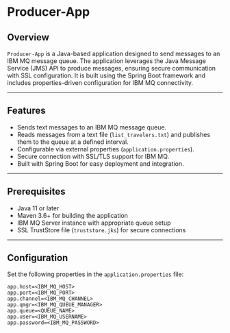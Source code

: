 # Producer-App

## Overview

`Producer-App` is a Java-based application designed to send messages to an IBM MQ message queue. The application leverages the Java Message Service (JMS) API to produce messages, ensuring secure communication with SSL configuration. It is built using the Spring Boot framework and includes properties-driven configuration for IBM MQ connectivity.

---

## Features

- Sends text messages to an IBM MQ message queue.
- Reads messages from a text file (`list_travelers.txt`) and publishes them to the queue at a defined interval.
- Configurable via external properties (`application.properties`).
- Secure connection with SSL/TLS support for IBM MQ.
- Built with Spring Boot for easy deployment and integration.

---

## Prerequisites

- Java 11 or later
- Maven 3.6+ for building the application
- IBM MQ Server instance with appropriate queue setup
- SSL TrustStore file (`truststore.jks`) for secure connections

---

## Configuration

Set the following properties in the `application.properties` file:

```properties
app.host=<IBM_MQ_HOST>
app.port=<IBM_MQ_PORT>
app.channel=<IBM_MQ_CHANNEL>
app.qmgr=<IBM_MQ_QUEUE_MANAGER>
app.queue=<QUEUE_NAME>
app.user=<IBM_MQ_USERNAME>
app.password=<IBM_MQ_PASSWORD>
